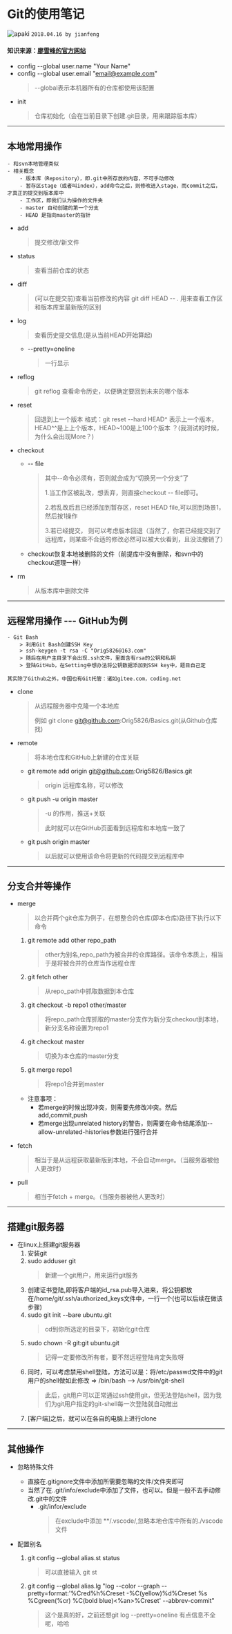 # **Git的使用笔记**
![apaki](../../apaki.jpg)
`2018.04.16 by jianfeng`
#### 知识来源：[廖雪峰的官方网站](https://www.liaoxuefeng.com/wiki/0013739516305929606dd18361248578c67b8067c8c017b000)
- config --global user.name "Your Name" 
- config --global user.email "email@example.com"
    > --global表示本机器所有的仓库都使用该配置
- init
    > 仓库初始化（会在当前目录下创建.git目录，用来跟踪版本库）

----------------------------------------------------------------
## 本地常用操作
    - 和svn本地管理类似
    - 相关概念
        - 版本库（Repository），即.git中所存放的内容，不可手动修改
        - 暂存区stage（或者叫index），add命令之后，则修改进入stage，而commit之后，才真正的提交到版本库中
        - 工作区，即我们认为操作的文件夹
        - master 自动创建的第一个分支
        - HEAD 是指向master的指针
- add
    > 提交修改/新文件
- status
    > 查看当前仓库的状态
- diff
    > (可以在提交前)查看当前修改的内容
    > git diff HEAD -- *.* 用来查看工作区和版本库里最新版的区别

- log
    > 查看历史提交信息(是从当前HEAD开始算起)
    - --pretty=oneline
        > 一行显示
- reflog
    > git reflog 查看命令历史，以便确定要回到未来的哪个版本
- reset 
    > 回退到上一个版本
    > 格式：git reset --hard HEAD^ 表示上一个版本，HEAD^^是上上个版本，HEAD~100是上100个版本 ？(我测试的时候，为什么会出现More？)

- checkout 
    - -- file
        > 其中--命令必须有，否则就会成为“切换另一个分支”了
        >
        >1.当工作区被乱改，想丢弃，则直接checkout -- file即可。
        >
        >2.若乱改后且已经添加到暂存区，reset HEAD file,可以回到场景1，然后按1操作
        >
        >3.若已经提交， 则可以考虑版本回退（当然了，你若已经提交到了远程库，则某些不合适的修改必然可以被大伙看到，且没法撤销了）
    - checkout恢复本地被删除的文件（前提库中没有删除，和svn中的checkout道理一样）
- rm
    > 从版本库中删除文件

----------------------------------------------------------------
## 远程常用操作 --- GitHub为例
    - Git Bash
        > 利用Git Bash创建SSH Key
        > ssh-keygen -t rsa -C "Orig5826@163.com"
        > 随后在用户主目录下会出现.ssh文件，里面含有rsa的公钥和私钥
        > 登陆GitHub，在Setting中想办法将公钥数据添加到SSH key中，题目自己定
`其实除了Github之外，中国也有Git托管：诸如gitee.com，coding.net`
- clone
    > 从远程服务器中克隆一个本地库
    >
    > 例如 git clone git@github.com:Orig5826/Basics.git(从Github仓库找)
- remote
    > 将本地仓库和GitHub上新建的仓库关联
    - git remote add origin git@github.com:Orig5826/Basics.git
        > origin 远程库名称，可以修改
    - git push -u origin master
        > -u 的作用，推送+关联
        >
        > 此时就可以在GitHub页面看到远程库和本地库一致了
    - git push origin master
        > 以后就可以使用该命令将更新的代码提交到远程库中

----------------------------------------------------------------
## 分支合并等操作
- merge
    > 以合并两个git仓库为例子，在想整合的仓库(即本仓库)路径下执行以下命令
    1. git remote add other repo_path 
        > other为别名,repo_path为被合并的仓库路径。该命令本质上，相当于是将被合并的仓库当作远程仓库
    2. git fetch other
        > 从repo_path中抓取数据到本仓库
    3. git checkout -b repo1 other/master
        > 将repo_path仓库抓取的master分支作为新分支checkout到本地，新分支名称设置为repo1
    4. git checkout master
        > 切换为本仓库的master分支
    5. git merge repo1
        > 将repo1合并到master
    
    - 注意事项：
        - 若merge的时候出现冲突，则需要先修改冲突。然后add,commit,push
        - 若merge出现unrelated history的警告，则需要在命令结尾添加--allow-unrelated-histories参数进行强行合并
- fetch
    > 相当于是从远程获取最新版到本地，不会自动merge。（当服务器被他人更改时）
- pull
    > 相当于fetch + merge。（当服务器被他人更改时）
----------------------------------------------------------------
## 搭建git服务器
- 在linux上搭建git服务器
    1. 安装git
    2. sudo adduser git
        > 新建一个git用户，用来运行git服务
    3. 创建证书登陆,即将客户端的id_rsa.pub导入进来，将公钥都放在/home/git/.ssh/authorized_keys文件中，一行一个(也可以后续在做该步骤)
    4. sudo git init --bare ubuntu.git
        > cd到你所选定的目录下，初始化git仓库
    5. sudo chown -R git:git ubuntu.git
        > 记得一定要修改所有者，要不然远程登陆肯定失败呀
    6. 同时，可以考虑禁用shell登陆，方法可以是：将/etc/passwd文件中的git用户的shell做如此修改 =>    /bin/bash -->  /usr/bin/git-shell
        > 此后，git用户可以正常通过ssh使用git，但无法登陆shell，因为我们为git用户指定的git-shell每一次登陆就自动推出
    7. [客户端]之后，就可以在各自的电脑上进行clone

----------------------------------------------------------------
## 其他操作
- 忽略特殊文件
    - 直接在.gitignore文件中添加所需要忽略的文件/文件夹即可
    - 当然了在..git/info/exclude中添加了文件，也可以。但是一般不去手动修改.git中的文件
        - .git/infor/exclude
            > 在exclude中添加 **/.vscode/,忽略本地仓库中所有的./vscode文件

- 配置别名
    1. git config --global alias.st status
        > 可以直接输入 git st
    2. git config --global alias.lg "log --color --graph --pretty=format:'%Cred%h%Creset -%C(yellow)%d%Creset %s %Cgreen(%cr) %C(bold blue)<%an>%Creset' --abbrev-commit"
        > 这个是真的好，之前还想git log --pretty=oneline 有点信息不全呢，哈哈




